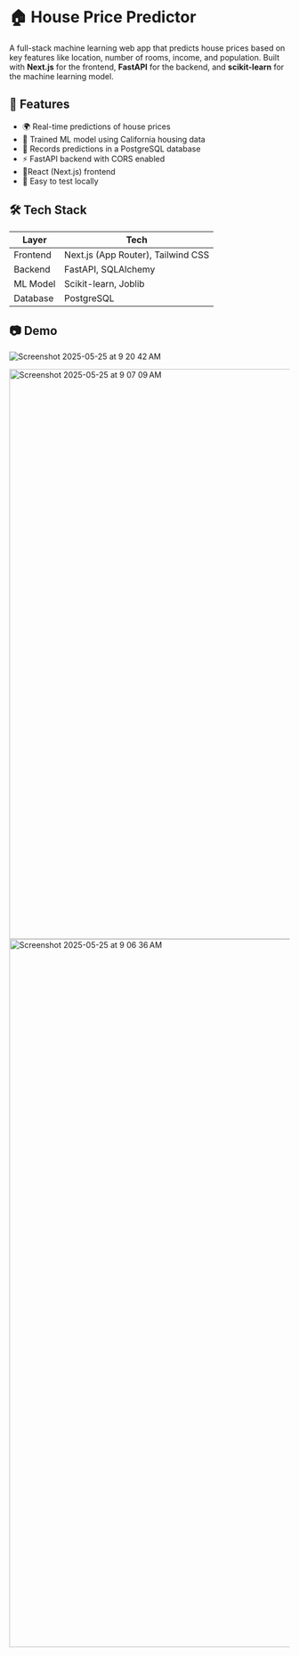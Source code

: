 # 🏠 House Price Predictor

A full-stack machine learning web app that predicts house prices based on key features like location, number of rooms, income, and population. Built with **Next.js** for the frontend, **FastAPI** for the backend, and **scikit-learn** for the machine learning model.

## 🚀 Features

- 🌍 Real-time predictions of house prices
- 🧠 Trained ML model using California housing data
- 💾 Records predictions in a PostgreSQL database
- ⚡ FastAPI backend with CORS enabled
- 🎯React (Next.js) frontend
- 🧪 Easy to test locally

## 🛠️ Tech Stack

| Layer       | Tech                            |
|-------------|---------------------------------|
| Frontend    | Next.js (App Router), Tailwind CSS |
| Backend     | FastAPI, SQLAlchemy             |
| ML Model    | Scikit-learn, Joblib            |
| Database    | PostgreSQL                      |

## 📷 Demo
![Screenshot 2025-05-25 at 9 20 42 AM](https://github.com/user-attachments/assets/f445626c-44ed-4eb8-a829-77de1a5eb56c) 


<img width="1024" alt="Screenshot 2025-05-25 at 9 07 09 AM" src="https://github.com/user-attachments/assets/508c529a-596e-4380-9c01-4e62714c8452" />

<img width="1272" alt="Screenshot 2025-05-25 at 9 06 36 AM" src="https://github.com/user-attachments/assets/0d7348e5-f2e8-43d2-8f23-87b59a19c045" />



